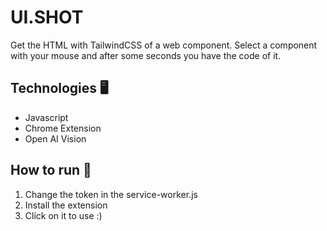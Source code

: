 # UI.SHOT

Get the HTML with TailwindCSS of a web component. Select a component with your mouse and after some seconds you have the code of it.

## Technologies 🖥️

- Javascript
- Chrome Extension
- Open AI Vision

## How to run 🚀

1. Change the token in the service-worker.js
2. Install the extension
3. Click on it to use :)
